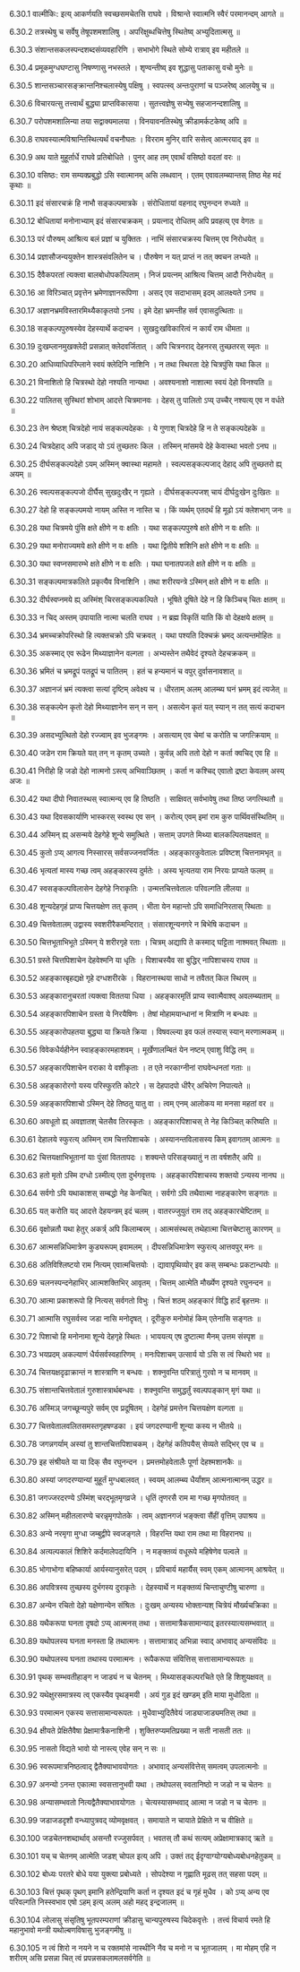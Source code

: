 6.30.1
वाल्मीकिः:
इत्य् आकर्णयति स्वच्छसमचेतसि राघवे ।
विश्रान्ते स्वात्मनि स्वैरं परमानन्दम् आगते ॥


6.30.2
तत्रस्थेषु च सर्वेषु तेषूपशमशालिषु ।
अपरिक्षुब्धचित्तेषु स्थितेष्व् अभ्युदितात्मसु ॥


6.30.3
संशान्तसकलस्पन्दशब्दसंव्यवहारिणि ।
सभाभोगे स्थिते सोम्ये रात्राव् इव महीतले ॥


6.30.4
प्रमूकमुग्धघण्टासु निषण्णासु नभस्तले ।
शृण्वन्तीष्व् इव शुद्धासु पताकासु वचो मुनेः ॥


6.30.5
शान्तसञ्चारसङ्क्रान्तनिश्चलास्येषु पक्षिषु ।
स्वपत्स्व् अन्तःपुराणां च पञ्जरेष्व् आलयेषु च ॥


6.30.6
विचारयत्सु तत्त्वार्थं बुद्ध्या प्राप्तविकासया ।
सुतत्त्वज्ञेषु सभ्येषु सहजानन्दशालिषु ॥


6.30.7
परोपशमशालिन्या तया सद्वाक्यमालया ।
विनयावनतिस्थेषु क्रीडामर्कटकेष्व् अपि ॥


6.30.8
राघवस्यात्मविश्रान्तिस्थित्यर्थं वचनौघतः ।
विरराम मुनिर् वारि ससेत्व् आत्मरयाद् इव ॥


6.30.9
अथ याते मुहूर्तार्धे राघवे प्रतिबोधिते ।
पुनर् आह तम् एवार्थं वसिष्ठो वदतां वरः ॥


6.30.10
वसिष्ठः:
राम सम्यक्प्रबुद्धो ऽसि स्वात्मानम् असि लब्धवान् ।
एतम् एवावलम्ब्यान्तस् तिष्ठ मेह मदं कृथाः ॥


6.30.11
इदं संसारचक्रं हि नाभौ सङ्कल्पमात्रके ।
संरोधितायां वहनाद् रघुनन्दन रुध्यते ॥


6.30.12
बोधितायां मनोनाभ्याम् इदं संसारचक्रकम् ।
प्रयत्नाद् रोधितम् अपि प्रवहत्य् एव वेगतः ॥


6.30.13
परं पौरुषम् आश्रित्य बलं प्रज्ञां च युक्तितः ।
नाभिं संसारचक्रस्य चित्तम् एव निरोधयेत् ॥


6.30.14
प्रज्ञासौजन्ययुक्तेन शास्त्रसंवलितेन च ।
पौरुषेण न यत् प्राप्तं न तत् क्वचन लभ्यते ॥


6.30.15
दैवैकपरतां त्यक्त्वा बालबोधोपकल्पिताम् ।
निजं प्रयत्नम् आश्रित्य चित्तम् आदौ निरोधयेत् ॥


6.30.16
आ विरिञ्चात् प्रवृत्तेन भ्रमेणाज्ञानरूपिणा ।
असद् एव सदाभासम् इदम् आलक्ष्यते ऽनघ ॥


6.30.17
अज्ञानभ्रमविस्तारमिथ्यैकाकृतयो ऽनघ ।
इमे देहा भ्रमन्तीह सर्व एवासदुत्थिताः ॥


6.30.18
सङ्कल्पपुरुषस्येव देहस्यार्थे कदाचन ।
सुखदुःखविकारित्वं न कार्यं राम धीमता ॥


6.30.19
दुःखम्लानमुखक्लेदी प्रसन्नात् क्लेदवर्जितात् ।
अपि चित्रनराद् देहनरस् तुच्छतरस् स्मृतः ॥


6.30.20
आधिव्याधिपरिम्लाने स्वयं क्लेदिनि नाशिनि ।
न तथा स्थिरता देहे चित्रपुंसि यथा किल ॥


6.30.21
विनाशितो हि चित्रस्थो देहो नश्यति नान्यथा ।
अवश्यनाशो नाशात्मा स्वयं देहो विनश्यति ॥


6.30.22
पालितस् सुस्थिरां शोभाम् आदत्ते चित्रमानवः ।
देहस् तु पालितो ऽप्य् उच्चैर् नश्यत्य् एव न वर्धते ॥


6.30.23
तेन श्रेष्ठश् चित्रदेहो नायं सङ्कल्पदेहकः ।
ये गुणाश् चित्रदेहे हि न ते सङ्कल्पदेहके ॥


6.30.24
चित्रदेहाद् अपि जडाद् यो ऽयं तुच्छतरः किल ।
तस्मिन् मांसमये देहे केवास्था भवतो ऽनघ ॥


6.30.25
दीर्घसङ्कल्पदेहो ऽयम् अस्मिन् क्वास्था महामते ।
स्वल्पसङ्कल्पजाद् देहाद् अपि तुच्छतरो ह्य् अयम् ॥


6.30.26
स्वल्पसङ्कल्पजो दीर्घैस् सुखदुःखैर् न गृह्यते ।
दीर्घसङ्कल्पजश् चायं दीर्घदुःखेन दुःखितः ॥


6.30.27
देहो हि सङ्कल्पमयो नायम् अस्ति न नास्ति च ।
किं व्यर्थम् एतदर्थं हि मूढो ऽयं क्लेशभाग् जनः ॥


6.30.28
यथा चित्रमये पुंसि क्षते क्षीणे न वः क्षतिः ।
यथा सङ्कल्पपुरुषे क्षते क्षीणे न वः क्षतिः ॥


6.30.29
यथा मनोराज्यमये क्षते क्षीणे न वः क्षतिः ।
यथा द्वितीये शशिनि क्षते क्षीणे न वः क्षतिः ॥


6.30.30
यथा स्वप्नसमारम्भे क्षते क्षीणे न वः क्षतिः ।
यथा घनातपजले क्षते क्षीणे न वः क्षतिः ॥


6.30.31
सङ्कल्पमात्रकलिते प्रकृत्यैव विनाशिनि ।
तथा शरीरयन्त्रे ऽस्मिन् क्षते क्षीणे न वः क्षतिः ॥


6.30.32
दीर्घस्वप्नमये ह्य् अस्मिंश् चिरसङ्कल्पकल्पिते ।
भूषिते दूषिते देहे न हि किञ्चिच् चितः क्षतम् ॥


6.30.33
न चिद् अस्तम् उपायाति नात्मा चलति राघव ।
न ब्रह्म विकृतिं याति किं वो देहक्षये क्षतम् ॥


6.30.34
भ्रमच्चक्रोपरिस्थो हि त्यक्तचक्रो ऽपि चक्रवत् ।
यथा पश्यति दिक्चक्रं भ्रमद् अत्यन्तमोहितः ॥


6.30.35
अकस्माद् एव रूढेन मिथ्याज्ञानेन वल्गता ।
अभ्यस्तेन तथैवेदं दृश्यते देहचक्रकम् ॥


6.30.36
भ्रमितं च भ्रमद्रूपं पतद्रूपं च पातितम् ।
हतं च हन्यमानं च वपुर् दुर्वासनावशात् ॥


6.30.37
अज्ञानजं भ्रमं त्यक्त्वा सत्यां दृष्टिम् अवेक्ष्य च ।
धीरताम् अलम् आलम्ब्य घनं भ्रमम् इदं त्यजेत् ॥


6.30.38
सङ्कल्पेन कृतो देहो मिथ्याज्ञानेन सन् न सन् ।
असत्येन कृतं यत् स्यान् न तत् सत्यं कदाचन ॥


6.30.39
असदभ्युत्थितो देहो रज्ज्वाम् इव भुजङ्गमः ।
असत्याम् एव चेमां च करोति च जगत्क्रियाम् ॥


6.30.40
जडेन राम क्रियते यत् तन् न कृतम् उच्यते ।
कुर्वन्न् अपि ततो देहो न कर्ता क्वचिद् एव हि ॥


6.30.41
निरीहो हि जडो देहो नात्मनो ऽस्त्य् अभिवाञ्छितम् ।
कर्ता न कश्चिद् एवातो द्रष्टा केवलम् अस्य् अजः ॥


6.30.42
यथा दीपो निवातस्थस् स्वात्मन्य् एव हि तिष्ठति ।
साक्षिवत् सर्वभावेषु तथा तिष्ठ जगत्स्थितौ ॥


6.30.43
यथा दिवसकार्याणि भास्करस् स्वस्थ एव सन् ।
करोत्य् एवम् इमां राम कुरु पार्थिवसंस्थितिम् ॥


6.30.44
अस्मिन् ह्य् असन्मये देहगेहे शून्ये समुत्थिते ।
सत्ताम् उपगते मिथ्या बालकल्पितयक्षवत् ॥


6.30.45
कुतो ऽप्य् आगत्य निस्सारस् सर्वसज्जनवर्जितः ।
अहङ्कारकुवेतालः प्रविष्टश् चित्तनामभृत् ॥


6.30.46
भृत्यतां मास्य गच्छ त्वम् अहङ्कारस्य दुर्मतेः ।
अस्य भृत्यतया राम निरयः प्राप्यते फलम् ॥


6.30.47
स्वसङ्कल्पविलासेन देहगेहे निराकृतिः ।
उन्मत्तचित्तवेतालः परिवल्गति लीलया ॥


6.30.48
शून्यदेहगृहं प्राप्य चित्तयक्षेण तत् कृतम् ।
भीता येन महान्तो ऽपि समाधिनिरतास् स्थिताः ॥


6.30.49
चित्तवेतालम् उद्वास्य स्वशरीरैकमन्दिरात् ।
संसारशून्यनगरे न बिभेषि कदाचन ॥


6.30.50
चित्तभूताभिभूते ऽस्मिन् ये शरीरगृहे रताः ।
चित्रम् अद्यापि ते कस्माद् घट्टिता नाश्मवत् स्थिताः ॥


6.30.51
ग्रस्ते चित्तपिशाचेन देहवेश्मनि या धृतिः ।
पिशाचस्यैव सा बुद्धिर् नापिशाचस्य राघव ॥


6.30.52
अहङ्कारबृहद्यक्षे गृहे दग्धशरीरके ।
विहरानास्थया साधो न तवैतत् किल स्थिरम् ॥


6.30.53
अहङ्कारानुचरतां त्यक्त्वा विततया धिया ।
अहङ्कारमृतिं प्राप्य स्वात्मैवाश्व् अवलम्ब्यताम् ॥


6.30.54
अहङ्कारपिशाचेन ग्रस्ता ये निरयैषिणः ।
तेषां मोहामयान्धानां न मित्राणि न बन्धवः ॥


6.30.55
अहङ्कारोपहतया बुद्ध्या या क्रियते क्रिया ।
विषवल्ल्या इव फलं तस्यास् स्यान् मरणात्मकम् ॥


6.30.56
विवेकधैर्यहीनेन स्वाहङ्कारमहाशवम् ।
मूर्खेणालम्बितं येन नष्टम् एवाशु विद्धि तम् ॥


6.30.57
अहङ्कारपिशाचेन वराका ये वशीकृताः ।
त एते नरकाग्नीनां राघवेन्धनतां गताः ॥


6.30.58
अहङ्कारोरगो यस्य परिस्फुरति कोटरे ।
स देहपादपो धीरैर् अचिरेण निपात्यते ॥


6.30.59
अहङ्कारपिशाचो ऽस्मिन् देहे तिष्ठतु यातु वा ।
त्वम् एनम् आलोकय मा मनसा महतां वर ॥


6.30.60
अवधूतो ह्य् अवज्ञातश् चेतसैव तिरस्कृतः ।
अहङ्कारपिशाचस् ते नेह किञ्चित् करिष्यति ॥


6.30.61
देहालये स्फुरत्य् अस्मिन् राम चित्तपिशाचके ।
अस्यानन्तविलासस्य किम् इवागतम् आत्मनः ॥


6.30.62
चित्तयक्षाभिभूतानां याः पुंसां विततापदः ।
शक्यन्ते परिसङ्ख्यातुं न ता वर्षशतैर् अपि ॥


6.30.63
हतो मृतो ऽस्मि दग्धो ऽस्मीत्य् एता दुर्भगवृत्तयः ।
अहङ्कारपिशाचस्य शक्तयो ऽन्यस्य नानघ ॥


6.30.64
सर्वगो ऽपि यथाकाशस् सम्बद्धो नेह केनचित् ।
सर्वगो ऽपि तथैवात्मा नाहङ्कारेण सङ्गतः ॥


6.30.65
यत् करोति यद् आदत्ते देहयन्त्रम् इदं चलम् ।
वातरज्जुयुतं राम तद् अहङ्कारचेष्टितम् ॥


6.30.66
वृक्षोन्नतौ यथा हेतुर् अकर्त्र् अपि किलाम्बरम् ।
आत्मसंस्थस् तथेहात्मा चित्तचेष्टासु कारणम् ॥


6.30.67
आत्मसन्निधिमात्रेण कुड्यरूपम् इवामलम् ।
दीपसन्निधिमात्रेण स्फुरत्य् आत्तवपुर् मनः ॥


6.30.68
अतिविश्लिष्टयो राम नित्यम् एवात्मचित्तयोः ।
द्यावापृथिव्योर् इव कस् सम्बन्धः प्रकटान्धयोः ॥


6.30.69
चलनस्पन्दनेहाभिर् आत्मशक्तिभिर् आवृतम् ।
चित्तम् आत्मेति मौर्ख्येण दृश्यते रघुनन्दन ॥


6.30.70
आत्मा प्रकाशरूपो हि नित्यस् सर्वगतो विभुः ।
चित्तं शठम् अहङ्कारं विद्धि हार्दं बृहत्तमः ॥


6.30.71
आत्मासि रघुसर्वस्व जडा नासि मनोदृषत् ।
दूरीकुरु मनोमोहं किम् एतेनासि सङ्गतः ॥


6.30.72
पिशाचो हि मनोनामा शून्ये देहगृहे स्थितः ।
भाययत्य् एष दुष्टात्मा मैनम् उत्तम संस्पृश ॥


6.30.73
भयप्रदम् अकल्याणं धैर्यसर्वस्वहारिणम् ।
मनःपिशाचम् उत्सार्य यो ऽसि स त्वं स्थिरो भव ॥


6.30.74
चित्तयक्षदृढाक्रान्तं न शास्त्राणि न बन्धवः ।
शक्नुवन्ति परित्रातुं गुरवो न च मानवम् ॥


6.30.75
संशान्तचित्तवेतालं गुरुशास्त्रार्थबन्धवः ।
शक्नुवन्ति समुद्धर्तुं स्वल्पपङ्कान् मृगं यथा ॥


6.30.76
अस्मिञ् जगच्छून्यपुरे सर्वम् एव प्रदूषितम् ।
देहगेहं प्रमत्तेन चित्तयक्षेण वल्गता ॥


6.30.77
चित्तवेतालवलितसमस्तगृहषण्डका ।
इयं जगदरण्यानी शून्या कस्य न भीतये ॥


6.30.78
जगन्नगर्याम् अस्यां तु शान्तचित्तपिशाचकम् ।
देहगेहं कतिपयैस् सेव्यते सद्भिर् एव च ॥


6.30.79
इह संश्रीयते या या दिक् सैव रघुनन्दन ।
प्रमत्तमोहवेतालैः पूर्णा देहश्मशानकैः ॥


6.30.80
अस्यां जगदरण्यान्यां मुहूर्तं मुग्धबालवत् ।
स्वयम् आलम्ब्य धैर्यांशम् आत्मनात्मानम् उद्धर ॥


6.30.81
जगज्जरदरण्ये ऽस्मिंश् चरद्भूतमृगव्रजे ।
धृतिं तृणरसै राम मा गच्छ मृगपोतवत् ॥


6.30.82
अस्मिन् महीतलारण्ये चरन्नृमृगपोतके ।
त्वम् अज्ञानगजं भङ्क्त्वा सैंहीं वृत्तिम् उपाश्रय ॥


6.30.83
अन्ये नरमृगा मुग्धा जम्बुद्वीपे स्वजङ्गले ।
विहरन्ति यथा राम तथा मा विहरानघ ॥


6.30.84
अत्यल्पकालं शिशिरे कर्दमालेपदायिनि ।
न मङ्क्तव्यं वधूरूपे महिषेणेव पल्वले ॥


6.30.85
भोगाभोगा बहिष्कार्या आर्यस्यानुसरेत् पदम् ।
प्रविचार्य महार्यैस् स्वम् एकम् आत्मानम् आश्रयेत् ॥


6.30.86
अपवित्रस्य तुच्छस्य दुर्भगस्य दुराकृतेः ।
देहस्यार्थे न मङ्क्तव्यं चिन्ताचुण्टीषु चारुणा ॥


6.30.87
अन्येन रचितो देहो यक्षेणान्येन संश्रितः ।
दुःखम् अन्यस्य भोक्तान्यश् चित्रेयं मौर्ख्यचक्रिका ॥


6.30.88
यथैकरूपा घनता दृषदो ऽप्य् आत्मनस् तथा ।
सत्तामात्रैकसामान्याद् इतरस्यात्यसम्भवात् ॥


6.30.89
यथोपलस्य घनता मनस्ता हि तथात्मनः ।
सत्तामात्राद् अभिन्ना स्वाद् अभावाद् अन्यसंविदः ॥


6.30.90
यथोपलस्य घनता तथास्य परमात्मनः ।
रूपैकरूपा संवित्तिस् सत्तासामान्यरूपतः ॥


6.30.91
पृथक् सम्भवतीहाङ्ग न जाड्यं न च चेतनम् ।
मिथ्यासङ्कल्परचिते एते हि शिशुयक्षवत् ॥


6.30.92
यथेक्षुरसमात्रस्य त्व् एकस्यैव पृथङ्मयी ।
अयं गुड इदं खण्डम् इति माया मुधोदिता ॥


6.30.93
परमात्मन एकस्य सत्तासामान्यरूपतः ।
मुधैवाभ्युदितैवेयं जाड्याजाड्यमतिस् तथा ॥


6.30.94
क्षीयते प्रेक्षितैवैषा प्रेक्षामात्रैकनाशिनी ।
शुक्तिरुप्यमतिप्रख्या न सती नासती ततः ॥


6.30.95
नासतो विद्यते भावो यो नास्त्य् एवेह सन् न सः ॥


6.30.96
स्वरूपमात्रनिष्ठत्वाद् द्वैतैक्याभावयोगतः ।
अभावाद् अन्यसंवित्तेस् समत्वम् उपलात्मनोः ॥


6.30.97
अनन्यो ऽनन्त एकात्मा स्वसत्तानुभवी यथा ।
तथोपलस् स्वतानिष्ठो न जडो न च चेतनः ॥


6.30.98
अन्यासम्भवतो नित्यद्वैतैक्याभावयोगतः ।
चेत्यस्यासम्भवाद् आत्मा न जडो न च चेतनः ॥


6.30.99
जडाजडदृशौ वन्ध्यापुत्रवद् व्योमवृक्षवत् ।
समायाते न चायाते प्रेक्षिते न च वीक्षिते ॥


6.30.100
जडचेतनशब्दार्थाव् असन्तौ रज्जुसर्पवत् ।
भवतस् तौ कथं सत्यम् अप्रेक्षामात्रकाद् ऋते ॥


6.30.101
यच् च चेतनम् आत्मेति जडश् चोपल इत्य् अपि ।
उक्तं तद् ईदृग्वाग्योग्यबोध्यबोधनहेतुकम् ॥


6.30.102
बोध्यः परतरे बोधे यया युक्त्या प्रबोध्यते ।
सोपदेश्या न गृह्णाति मूढस् तत् सहसा पदम् ॥


6.30.103
चित्तं पृथक् पृथग् इमानि हतेन्द्रियाणि कर्ता न दृश्यत इदं च गृहं मुधैव ।
को ऽप्य् अन्य एव परिवल्गति निस्स्वभाव एषो ऽहम् इत्य् अलम् अहो महद् इन्द्रजालम् ॥


6.30.104
लोलासु संसृतिषु भूतपरम्पराणां क्रीडासु चान्यपुरुषस्य चिदेकवृत्तेः ।
तत्त्वं विचार्य रमते हि महानुभावो मन्त्री यथोल्बणविषासु भुजङ्गमीषु ॥


6.30.105
न त्वं शिरो न नयने न च रक्तमांसे नास्थीनि नैव च मनो न च भूतजालम् ।
मा मोहम् एहि न शरीरम् असि प्रसन्ना चित् त्वं प्रपन्नसकलामलसर्वगेति ॥

